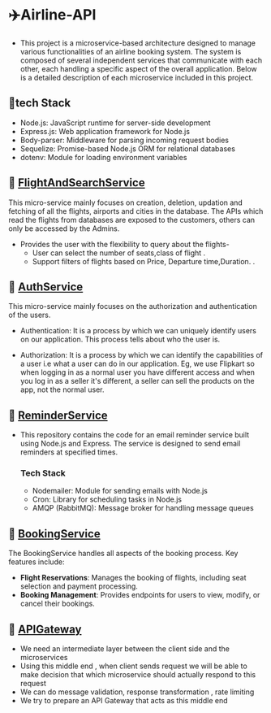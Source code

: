 # ✈️Airline-API
- This project is a microservice-based architecture designed to manage various functionalities of an airline booking system. The system is composed of several independent services that communicate with each other, each handling a specific aspect of the overall application. Below is a detailed description of each microservice included in this project.

## 🤖tech Stack
- Node.js: JavaScript runtime for server-side development
- Express.js: Web application framework for Node.js
- Body-parser: Middleware for parsing incoming request bodies
- Sequelize: Promise-based Node.js ORM for relational databases
- dotenv: Module for loading environment variables

## 🔗 [FlightAndSearchService](https://github.com/grsendha/FlightAndSearchService)  

This micro-service mainly focuses on creation, deletion, updation and fetching of all the flights, airports and cities in the database. The APIs which read the flights from databases are exposed to the customers, others can only be accessed by the Admins.

- Provides the user with the flexibility to query about the flights-
    - User can select the number of seats,class of flight .
    - Support filters of flights based on Price, Departure time,Duration. .

## 🔗 [AuthService](https://github.com/grsendha/AuthService)  

This micro-service mainly focuses on the authorization and authentication of the users.

- Authentication: It is a process by which we can uniquely identify users on our application. This process tells about who the user is.

- Authorization: It is a process by which we can identify the capabilities of a user i.e what a user can do in our application. Eg, we use Flipkart so when logging in as a normal user you have different access and when you log in as a seller it's different, a seller can sell the products on the app, not the normal user.


## 🔗 [ReminderService](https://github.com/grsendha/ReminderService)  

- This repository contains the code for an email reminder service built using Node.js and Express. The service is designed to send email reminders at specified times.
  ### Tech Stack
  - Nodemailer: Module for sending emails with Node.js
  - Cron: Library for scheduling tasks in Node.js
  - AMQP (RabbitMQ): Message broker for handling message queues

## 🔗 [BookingService](https://github.com/grsendha/BookingService)  

The BookingService handles all aspects of the booking process. Key features include:
- **Flight Reservations**: Manages the booking of flights, including seat selection and payment processing.
- **Booking Management**: Provides endpoints for users to view, modify, or cancel their bookings.


## 🔗 [APIGateway](https://github.com/grsendha/APIGateway)  

- We need an intermediate layer between the client side and the microservices
- Using this middle end , when client sends request we will be able to make decision that which microservice should actually respond to this request
- We can do message validation, response transformation , rate limiting
- We try to prepare an API Gateway that acts as this middle end



